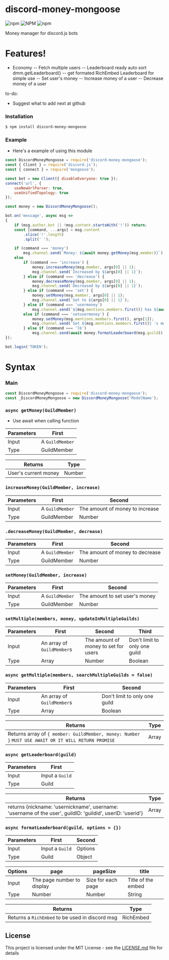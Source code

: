 # discord-money-mongoose
 ![npm](https://img.shields.io/npm/v/discord-money-mongoose?style=for-the-badge) ![NPM](https://img.shields.io/npm/l/discord-money-mongoose?style=for-the-badge) ![npm](https://img.shields.io/npm/dm/discord-money-mongoose?style=for-the-badge)

Money manager for discord.js bots

# Features!

  - Economy
  -- Fetch multiple users
  -- Leaderboard ready auto sort dmm.getLeaderboard()
  -- get formated RichEmbed Leaderboard for simple use 
  -- Set user's money
  -- Increase money of a user
  -- Decrease money of a user


to-do:
  - Suggest what to add next at github


### Installation

```sh
$ npm install discord-money-mongoose
```

### Example
   - Here's a example of using this module
```js
const DiscordMoneyMongoose = require('discord-money-mongoose');
const { Client } = require('discord.js');
const { connect } = require('mongoose');

const bot = new Client({ disableEveryone: true });
connect('url', {
    useNewUrlParser: true,
    useUnifiedTopology: true
});

const money = new DiscordMoneyMongoose();

bot.on('message', async msg =>
{
    if (msg.author.bot || !msg.content.startsWith('!')) return;
    const [command, ...args] = msg.content
        .slice('!'.length)
        .split(' ');

    if (command === 'money')
        msg.channel.send(`Money: ${await money.getMoney(msg.member)}`);
    else
        if (command === 'increase') {
            money.increaseMoney(msg.member, args[0] || 1);
            msg.channel.send(`Increased by ${args[0] || 1}`);
        } else if (command === 'decrease') {
            money.decreaseMoney(msg.member, args[0] || 1);
            msg.channel.send(`Decreased by ${args[0] || 1}`);
        } else if (command === 'set') {
            money.setMoney(msg.member, args[0] || 1);
            msg.channel.send(`Set to ${args[0] || 1}`);
        } else if (command === 'usermoney')
            msg.channel.send(`${msg.mentions.members.first()} has ${await money.getMoney(msg.mentions.members.first())} `);
        else if (command === 'setusermoney') {
            money.setMoney(msg.mentions.members.first(), args[1]);
            msg.channel.send(`Set ${msg.mentions.members.first()} 's money to ${args[1]}`);
        } else if (command === 'lb')
            msg.channel.send(await money.formatLeaderboard(msg.guild));
});

bot.login('TOKEN');

```
# Syntax
### Main
```js
const DiscordMoneyMongoose = require('discord-money-mongoose');
const _DiscordMoneyMongoose = new DiscordMoneyMongoose('ModelName'); 
```
### `async getMoney(GuildMember)`
- Use await when calling function

| Parameters | First           |
|------------|-----------------|
| Input      | A `GuildMember` |
| Type       | GuildMember     |

| Returns              | Type   |
|----------------------|--------|
| User's current money | Number |

### `increaseMoney(GuildMember, increase)`
| Parameters | First           | Second                          |
|------------|-----------------|---------------------------------|
| Input      | A `GuildMember` | The amount of money to increase |
| Type       | GuildMember     | Number                          |

### `.decreaseMoney(GuildMember, decrease)`
| Parameters | First           | Second                          |
|------------|-----------------|---------------------------------|
| Input      | A `GuildMember` | The amount of money to decrease |
| Type       | GuildMember     | Number                          |

### `setMoney(GuildMember, increase)`
| Parameters | First           | Second                         |
|------------|-----------------|--------------------------------|
| Input      | A `GuildMember` | The amount to set user's money |
| Type       | GuildMember     | Number                         |

### `setMultiple(members, money, updateInMultipleGuilds)`
| Parameters | First                      | Second                               | Third                         |
|------------|----------------------------|--------------------------------------|-------------------------------|
| Input      | An array of `GuildMember`s | The amount of money to set for users | Don't limit to only one guild |
| Type       | Array<GuildMember>         | Number                               | Boolean                       |
### `async getMultiple(members, searchMultipleGuilds = false)`
| Parameters | First                      | Second                        |
|------------|----------------------------|-------------------------------|
| Input      | An array of `GuildMember`s | Don't limit to only one guild |
| Type       | Array<GuildMember>         | Boolean                       |

| Returns                                                                                              | Type  |
|------------------------------------------------------------------------------------------------------|-------|
| Returns array of `{ member: GuildMember, money: Number }` `MUST USE AWAIT OR IT WILL RETURN PROMISE` | Array |
### `async getLeaderboard(guild)`
| Parameters | First           |
|------------|-----------------|
| Input      | Input a `Guild` |
| Type       | Guild           |

| Returns                                                                                                    | Type  |
|------------------------------------------------------------------------------------------------------------|-------|
| returns {nickname: 'usernickname', username: 'username of the user', guildID: 'guildid', userID: 'userid'} | Array |
### `async formatLeaderboard(guild, options = {})`
| Parameters | First           | Second  |
|------------|-----------------|---------|
| Input      | Input a `Guild` | Options |
| Type       | Guild           | Object  |

| Options | page                       | pageSize           | title              |
|---------|----------------------------|--------------------|--------------------|
| Input   | The page number to display | Size for each page | Title of the embed |
| Type    | Number                     | Number             | String             |

| Returns                                         | Type      |
|-------------------------------------------------|-----------|
| Returns a `RichEmbed` to be used in discord msg | RichEmbed |
## License

This project is licensed under the MIT License - see the [LICENSE.md](LICENSE.md) file for details